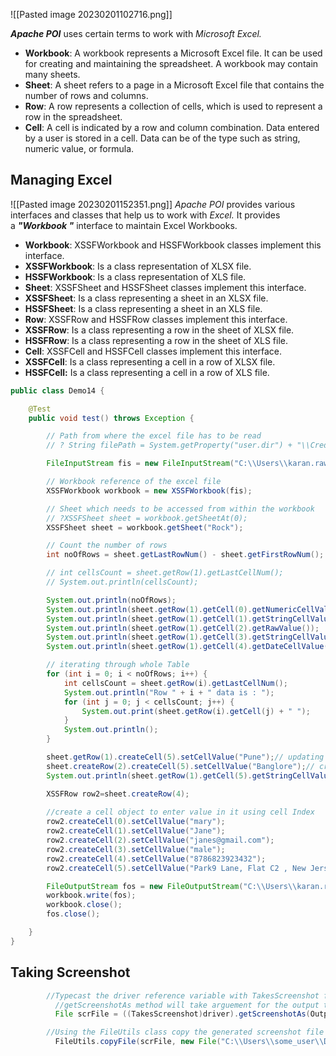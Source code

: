 ![[Pasted image 20230201102716.png]]

_**Apache POI**_ uses certain terms to work with _Microsoft Excel._
- **Workbook**:	A workbook represents a Microsoft Excel file. It can be used for creating and maintaining the spreadsheet. A workbook may contain many sheets.
- **Sheet**:	A sheet refers to a page in a Microsoft Excel file that contains the number of rows and columns.
- **Row**:	A row represents a collection of cells, which is used to represent a row in the spreadsheet.
- **Cell**:	A cell is indicated by a row and column combination. Data entered by a user is stored in a cell. Data can be of the type such as string, numeric value, or formula.



## Managing Excel

![[Pasted image 20230201152351.png]]
_Apache POI_ provides various interfaces and classes that help us to work with _Excel._ It provides a _**"Workbook "**_ interface to maintain Excel Workbooks.

-   **Workbook**: XSSFWorkbook and HSSFWorkbook classes implement this interface.
-   **XSSFWorkbook**: Is a class representation of XLSX file.
-   **HSSFWorkbook**: Is a class representation of XLS file.
-   **Sheet**: XSSFSheet and HSSFSheet classes implement this interface.
-   **XSSFSheet**: Is a class representing a sheet in an XLSX file.
-   **HSSFSheet**: Is a class representing a sheet in an XLS file.
-   **Row**: XSSFRow and HSSFRow classes implement this interface.
-   **XSSFRow**: Is a class representing a row in the sheet of XLSX file.
-   **HSSFRow**: Is a class representing a row in the sheet of XLS file.
-   **Cell**: XSSFCell and HSSFCell classes implement this interface.
-   **XSSFCell**: Is a class representing a cell in a row of XLSX file.
-   **HSSFCell:** Is a class representing a cell in a row of XLS file.


```java
public class Demo14 {

	@Test
	public void test() throws Exception {

		// Path from where the excel file has to be read
		// ? String filePath = System.getProperty("user.dir") + "\\Cred.xlsx";

		FileInputStream fis = new FileInputStream("C:\\Users\\karan.rawat01\\Documents\\Java\\Liquid\\dat1.xlsx");

		// Workbook reference of the excel file
		XSSFWorkbook workbook = new XSSFWorkbook(fis);

		// Sheet which needs to be accessed from within the workbook
		// ?XSSFSheet sheet = workbook.getSheetAt(0);
		XSSFSheet sheet = workbook.getSheet("Rock");

		// Count the number of rows
		int noOfRows = sheet.getLastRowNum() - sheet.getFirstRowNum();

		// int cellsCount = sheet.getRow(1).getLastCellNum();
		// System.out.println(cellsCount);

		System.out.println(noOfRows);
		System.out.println(sheet.getRow(1).getCell(0).getNumericCellValue());
		System.out.println(sheet.getRow(1).getCell(1).getStringCellValue());
		System.out.println(sheet.getRow(1).getCell(2).getRawValue());
		System.out.println(sheet.getRow(1).getCell(3).getStringCellValue());
		System.out.println(sheet.getRow(1).getCell(4).getDateCellValue());

		// iterating through whole Table
		for (int i = 0; i < noOfRows; i++) {
			int cellsCount = sheet.getRow(i).getLastCellNum();
			System.out.println("Row " + i + " data is : ");
			for (int j = 0; j < cellsCount; j++) {
				System.out.print(sheet.getRow(i).getCell(j) + " ");
			}
			System.out.println();
		}

		sheet.getRow(1).createCell(5).setCellValue("Pune");// updating cell value
		sheet.createRow(2).createCell(5).setCellValue("Banglore");// create new cell value
		System.out.println(sheet.getRow(1).getCell(5).getStringCellValue());

		XSSFRow row2=sheet.createRow(4);
        
        //create a cell object to enter value in it using cell Index
        row2.createCell(0).setCellValue("mary");
        row2.createCell(1).setCellValue("Jane");
        row2.createCell(2).setCellValue("janes@gmail.com");
        row2.createCell(3).setCellValue("male");
        row2.createCell(4).setCellValue("8786823923432");
        row2.createCell(5).setCellValue("Park9 Lane, Flat C2 , New Jersey");

		FileOutputStream fos = new FileOutputStream("C:\\Users\\karan.rawat01\\Documents\\Java\\Liquid\\dat1.xlsx");
		workbook.write(fos);
		workbook.close();
		fos.close();

	}
}

```
## Taking Screenshot

```java
        //Typecast the driver reference variable with TakesScreenshot for access the methods from TakesScreenshot interface
          //getScreenshotAs method will take arguement for the output type of the file
          File scrFile = ((TakesScreenshot)driver).getScreenshotAs(OutputType.FILE);

        //Using the FileUtils class copy the generated screenshot file to any location
          FileUtils.copyFile(scrFile, new File("C:\\Users\\some_user\\Desktop\\Image.png"));
```

